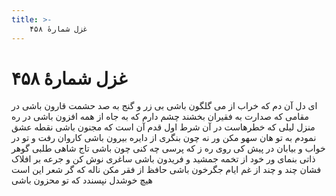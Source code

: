 ```yaml
---
title: >-
    غزل شمارهٔ ۴۵۸
---
```

# غزل شمارهٔ ۴۵۸

ای دل آن دم که خراب از می گلگون باشی
بی زر و گنج به صد حشمت قارون باشی
در مقامی که صدارت به فقیران بخشند
چشم دارم که به جاه از همه افزون باشی
در ره منزل لیلی که خطرهاست در آن
شرط اول قدم آن است که مجنون باشی
نقطه عشق نمودم به تو هان سهو مکن
ور نه چون بنگری از دایره بیرون باشی
کاروان رفت و تو در خواب و بیابان در پیش
کی روی ره ز که پرسی چه کنی چون باشی
تاج شاهی طلبی گوهر ذاتی بنمای
ور خود از تخمه جمشید و فریدون باشی
ساغری نوش کن و جرعه بر افلاک فشان
چند و چند از غم ایام جگرخون باشی
حافظ از فقر مکن ناله که گر شعر این است
هیچ خوشدل نپسندد که تو محزون باشی
